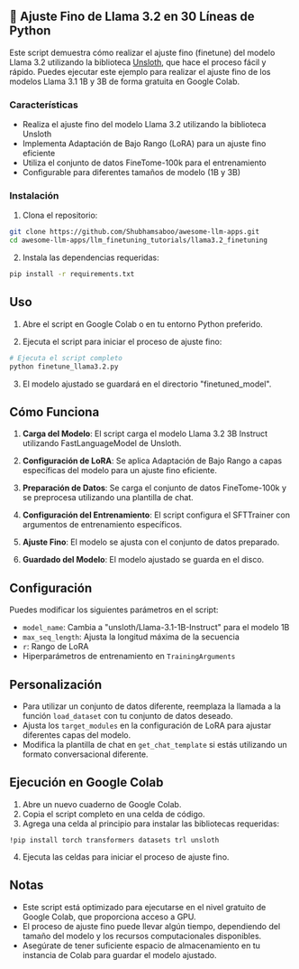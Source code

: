 ## 🦙 Ajuste Fino de Llama 3.2 en 30 Líneas de Python

Este script demuestra cómo realizar el ajuste fino (finetune) del modelo Llama 3.2 utilizando la biblioteca [Unsloth](https://unsloth.ai/), que hace el proceso fácil y rápido. Puedes ejecutar este ejemplo para realizar el ajuste fino de los modelos Llama 3.1 1B y 3B de forma gratuita en Google Colab.

### Características

- Realiza el ajuste fino del modelo Llama 3.2 utilizando la biblioteca Unsloth
- Implementa Adaptación de Bajo Rango (LoRA) para un ajuste fino eficiente
- Utiliza el conjunto de datos FineTome-100k para el entrenamiento
- Configurable para diferentes tamaños de modelo (1B y 3B)

### Instalación

1. Clona el repositorio:

```bash
git clone https://github.com/Shubhamsaboo/awesome-llm-apps.git
cd awesome-llm-apps/llm_finetuning_tutorials/llama3.2_finetuning
```

2. Instala las dependencias requeridas:

```bash
pip install -r requirements.txt
```

## Uso

1. Abre el script en Google Colab o en tu entorno Python preferido.

2. Ejecuta el script para iniciar el proceso de ajuste fino:

```bash
# Ejecuta el script completo
python finetune_llama3.2.py
```

3. El modelo ajustado se guardará en el directorio "finetuned_model".

## Cómo Funciona

1. **Carga del Modelo**: El script carga el modelo Llama 3.2 3B Instruct utilizando FastLanguageModel de Unsloth.

2. **Configuración de LoRA**: Se aplica Adaptación de Bajo Rango a capas específicas del modelo para un ajuste fino eficiente.

3. **Preparación de Datos**: Se carga el conjunto de datos FineTome-100k y se preprocesa utilizando una plantilla de chat.

4. **Configuración del Entrenamiento**: El script configura el SFTTrainer con argumentos de entrenamiento específicos.

5. **Ajuste Fino**: El modelo se ajusta con el conjunto de datos preparado.

6. **Guardado del Modelo**: El modelo ajustado se guarda en el disco.

## Configuración

Puedes modificar los siguientes parámetros en el script:

- `model_name`: Cambia a "unsloth/Llama-3.1-1B-Instruct" para el modelo 1B
- `max_seq_length`: Ajusta la longitud máxima de la secuencia
- `r`: Rango de LoRA
- Hiperparámetros de entrenamiento en `TrainingArguments`

## Personalización

- Para utilizar un conjunto de datos diferente, reemplaza la llamada a la función `load_dataset` con tu conjunto de datos deseado.
- Ajusta los `target_modules` en la configuración de LoRA para ajustar diferentes capas del modelo.
- Modifica la plantilla de chat en `get_chat_template` si estás utilizando un formato conversacional diferente.

## Ejecución en Google Colab

1. Abre un nuevo cuaderno de Google Colab.
2. Copia el script completo en una celda de código.
3. Agrega una celda al principio para instalar las bibliotecas requeridas:

```
!pip install torch transformers datasets trl unsloth
```

4. Ejecuta las celdas para iniciar el proceso de ajuste fino.

## Notas

- Este script está optimizado para ejecutarse en el nivel gratuito de Google Colab, que proporciona acceso a GPU.
- El proceso de ajuste fino puede llevar algún tiempo, dependiendo del tamaño del modelo y los recursos computacionales disponibles.
- Asegúrate de tener suficiente espacio de almacenamiento en tu instancia de Colab para guardar el modelo ajustado.